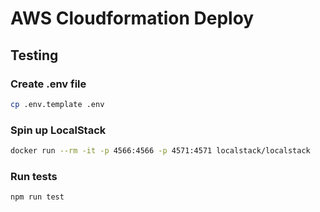 # AWS Cloudformation Deploy

## Testing

### Create .env file

```sh
cp .env.template .env
```

### Spin up LocalStack

```sh
docker run --rm -it -p 4566:4566 -p 4571:4571 localstack/localstack
```

### Run tests

```
npm run test
```
